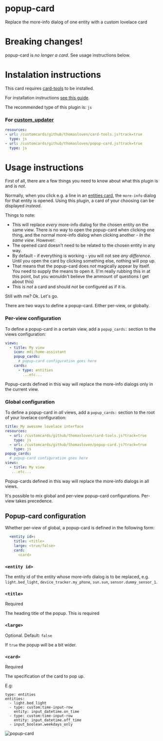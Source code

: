 popup-card
==========

Replace the more-info dialog of one entity with a custom lovelace card

# Breaking changes!
popup-card is *no longer a card*. See usage instructions below.

# Instalation instructions

This card requires [card-tools](https://github.com/thomasloven/lovelace-card-tools) to be installed.

For installation instructions [see this guide](https://github.com/thomasloven/hass-config/wiki/Lovelace-Plugins).

The recommended type of this plugin is: `js`

### For [custom\_updater](https://github.com/custom-components/custom_updater)
```yaml
resources:
- url: /customcards/github/thomasloven/card-tools.js?track=true
  type: js
- url: /customcards/github/thomasloven/popup-card.js?track=true
  type: js
```


# Usage instructions

First of all, there are a few things you need to know about what this plugin is and is *not*.

Normally, when you click e.g. a line in an [entities card](https://www.home-assistant.io/lovelace/entities/), the `more-info` dialog for that entity is opened. Using this plugin, a card of your choosing can be displayed *instead*.

Things to note:

- This will replace *every* more-info dialog for the chosen entity on the same view. There is no way to open the popup-card when clicking one thing, and the normal more-info dialog when clicking another - *In the same view*. However:
- The opened card doesn't need to be related to the chosen entity in any way.
- By default - if everything is working - you will not see *any difference*. Until you open the card by clicking something else, nothing will pop up.
- That means that the popup-card does *not* magically appear by itself. You need to supply the means to open it. (I'm really rubbing this in at this point, but you wonuldn't believe the ammount of questions I get about this)
- This is *not* a card and should *not* be configured as if it is.


Still with me? Ok. Let's go.

There are two ways to define a popup-card. Either per-view, or globally.

### Per-view configuration

To define a popup-card in a certain view, add a `popup_cards:` section to the views configuration:

```yaml
views:
  - title: My view
    icon: mdi:home-assistant
    popup_cards:
      # popup-card configuration goes here
    cards:
      - type: entities
        ...etc...
```

Popup-cards defined in this way will replace the more-info dialogs only in the current view.

### Global configuration

To define a popup-card in *all* views, add a `popup_cards:` section to the root of your lovelace configuration:

```yaml
title: My awesome lovelace interface
resources:
  - url: /customcards/github/thomasloven/card-tools.js?track=true
    type: js
  - url: /customcards/github/thomasloven/popup-card.js?track=true
    type: js
popup_cards:
  # popup-card configuration goes here
views:
  - title: My view
   ...etc...
```

Popup-cards defined in this way will replace the more-info dialogs in all views.

It's possible to mix global and per-view popup-card configurations.
Per-view takes precedence.

## Popup-card configuration
Whether per-view of global, a popup-card is defined in the following form:

```yaml
  <entity id>:
    title: <title>
    large: <true/false>
    card:
      <card>
```

### `<entity id>`
The entity id of the entity whose more-info dialog is to be replaced, e.g. `light.bed_light`, `device_tracker.my_phone`, `sun.sun`, `sensor.dummy_sensor_1`.

### `<title>`
Required

The heading title of the popup. This is required

### `<large>`
Optional. Default: `false`

If `true` the popup will be a bit wider.

### `<card>`
Required

The specification of the card to pop up.

E.g:
```
type: entities
entities:
  - light.bed_light
  - type: custom:time-input-row
    entity: input_datetime.on_time
  - type: custom:time-input-row
    entity: input_datetime.off_time
  - input_boolean.weekdays_only
```

![popup-card](https://user-images.githubusercontent.com/1299821/48152470-4b530700-e2c4-11e8-8a4d-d6a2121fc4c5.png)
